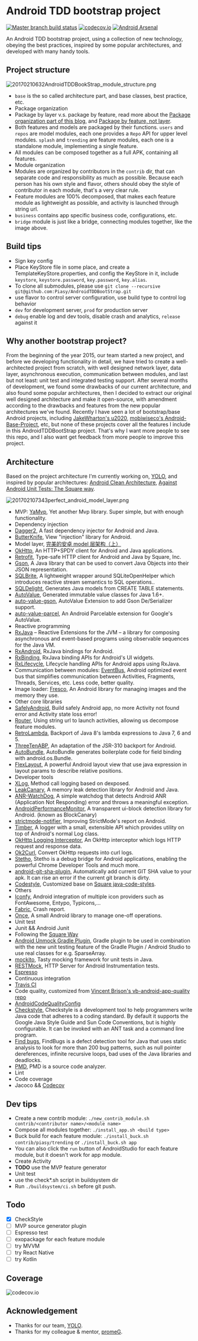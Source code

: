 # Android TDD bootstrap project
[![Master branch build status](https://travis-ci.org/Piasy/AndroidTDDBootStrap.svg?branch=master)](https://travis-ci.org/Piasy/AndroidTDDBootStrap)
[![codecov.io](http://codecov.io/github/Piasy/AndroidTDDBootStrap/coverage.svg?branch=master)](http://codecov.io/github/Piasy/AndroidTDDBootStrap?branch=master) [![Android Arsenal](https://img.shields.io/badge/Android%20Arsenal-AndroidTDDBootStrap-green.svg?style=flat)](https://android-arsenal.com/details/3/2586)

An Android TDD bootstrap project, using a collection of new technology, obeying the best practices, inspired by some popular architectures, and developed with many handy tools.

## Project structure

![20170210632AndroidTDDBookStrap_module_structure.png](https://imgs.babits.top/20170210632AndroidTDDBookStrap_module_structure.png)

+  `base` is the so called architecture part, and base classes, best practice, etc.
+  Package organization
  +  Package by layer v.s. package by feature, read more about the [Package organization part of this blog](http://fernandocejas.com/2015/07/18/architecting-android-the-evolution/), and [Package by feature, not layer](http://www.javapractices.com/topic/TopicAction.do?Id=205).
  +  Both features and models are packaged by their functions. `users` and `repos` are model modules, each one provides a `Repo` API for upper level modules. `splash` and `trending` are feature modules, each one is a standalone module, implementing a single feature.
  +  All modules can be composed together as a full APK, containing all features.
+  Module organization
  +  Modules are organized by contributors in the `contrib` dir, that can separate code and responsibility as much as possible. Because each person has his own style and flavor, others should obey the style of contributor in each module, that's a very clear rule.
  +  Feature modules are 100% decomposed, that makes each feature module as lightweight as possible, and activity is launched through string url.
+  `business` contains app specific business code, configurations, etc.
+  `bridge` module is just like a bridge, connecting modules together, like the image above.

## Build tips
+  Sign key config
  +  Place KeyStore file in some place, and create a TemplateKeyStore.properties, and config the KeyStore in it, include `keystore`, `keystore.password`, `key.password`, `key.alias`.
+  To clone all submodules, please use `git clone --recursive git@github.com:Piasy/AndroidTDDBootStrap.git`
+  use flavor to control server configuration, use build type to control log behavior
  +  `dev` for development server, `prod` for production server
  +  `debug` enable log and dev tools, disable crash and analytics, `release` against it

## Why another bootstrap project?
From the beginning of the year 2015, our team started a new project, and before we developing functionality in detail, we have tried to create a well-architected project from scratch, with well designed network layer, data layer, asynchronous execution, communication between modules, and last but not least: unit test and integrated testing support. After several months of development, we found some drawbacks of our current architecture, and also found some popular architectures, then I decided to extract our original well designed architecture and make it open-source, with amendment according to the drawbacks and features from the new popular architectures we've found.
Recently I have seen a lot of bootstrap/base Android projects, including [JakeWharton's u2020](https://github.com/JakeWharton/u2020), [mobiwiseco's Android-Base-Project](https://github.com/mobiwiseco/Android-Base-Project), etc, but none of these projects cover all the features I include in this AndroidTDDBootStrap project. That's why I want more people to see this repo, and I also want get feedback from more people to improve this project.

## Architecture
Based on the project architecture I'm currently working on, [YOLO](https://www.yoloyolo.tv/), and inspired by popular architectures: [Android Clean Architecture](https://github.com/android10/Android-CleanArchitecture), [Against Android Unit Tests: The Square way](http://www.philosophicalhacker.com/2015/04/10/against-android-unit-tests/).

![201702107343perfect_android_model_layer.png](https://imgs.babits.top/201702107343perfect_android_model_layer.png)

+  MVP: [YaMvp](https://github.com/Piasy/YaMvp), Yet another Mvp library. Super simple, but with enough functionality.
+  Dependency injection
  +  [Dagger2](https://github.com/google/dagger), A fast dependency injector for Android and Java.
  +  [ButterKnife](https://github.com/JakeWharton/butterknife), View "injection" library for Android.
+  Model layer, [完美的安卓 model 层架构（上）](http://blog.piasy.com/2016/05/06/Perfect-Android-Model-Layer/)
  +  [OkHttp](http://square.github.io/okhttp/), An HTTP+SPDY client for Android and Java applications.
  +  [Retrofit](http://square.github.io/retrofit/), Type-safe HTTP client for Android and Java by Square, Inc.
  +  [Gson](https://github.com/google/gson), A Java library that can be used to convert Java Objects into their JSON representation.
  +  [SQLBrite](https://github.com/square/sqlbrite), A lightweight wrapper around SQLiteOpenHelper which introduces reactive stream semantics to SQL operations..
  +  [SQLDelight](https://github.com/square/sqldelight), Generates Java models from CREATE TABLE statements.
  +  [AutoValue](https://github.com/google/auto/tree/master/value), Generated immutable value classes for Java 1.6+.
  +  [auto-value-gson](https://github.com/Piasy/auto-value-gson/tree/autogson), AutoValue Extension to add Gson De/Serializer support.
  +  [auto-value-parcel](https://github.com/rharter/auto-value-parcel), An Android Parcelable extension for Google's AutoValue.
+  Reactive programming
  +  [RxJava](https://github.com/ReactiveX/RxJava) – Reactive Extensions for the JVM – a library for composing asynchronous and event-based programs using observable sequences for the Java VM.
  +  [RxAndroid](https://github.com/ReactiveX/RxAndroid), RxJava bindings for Android.
  +  [RxBinding](https://github.com/JakeWharton/RxBinding), RxJava binding APIs for Android's UI widgets.
  +  [RxLifecycle](https://github.com/trello/RxLifecycle), Lifecycle handling APIs for Android apps using RxJava.
+  Communication between modules: [EventBus](https://github.com/greenrobot/EventBus), Android optimized event bus that simplifies communication between Activities, Fragments, Threads, Services, etc. Less code, better quality.
+  Image loader: [Fresco](https://github.com/facebook/fresco), An Android library for managing images and the memory they use.
+  Other core libraries
  +  [SafelyAndroid](https://github.com/Piasy/SafelyAndroid), Build safely Android app, no more Activity not found error and Activity state loss error!
  +  [Router](https://github.com/chenenyu/Router), Using string url to launch activities, allowing us decompose feature modules.
  +  [RetroLambda](https://github.com/orfjackal/retrolambda), Backport of Java 8's lambda expressions to Java 7, 6 and 5.
  +  [ThreeTenABP](https://github.com/JakeWharton/ThreeTenABP), An adaptation of the JSR-310 backport for Android.
  +  [AutoBundle](https://github.com/yatatsu/AutoBundle/releases/tag/1.0.2), AutoBundle generates boilerplate code for field binding with android.os.Bundle.
  +  [FlexLayout](https://github.com/mmin18/FlexLayout), A powerful Android layout view that use java expression in layout params to describe relative positions.
+  Developer tools
  +  [XLog](https://github.com/promeG/XLog), Method call logging based on dexposed.
  +  [LeakCanary](https://github.com/square/leakcanary), A memory leak detection library for Android and Java.
  +  [ANR-WatchDog](https://github.com/SalomonBrys/ANR-WatchDog), A simple watchdog that detects Android ANR (Application Not Responding) error and throws a meaningful exception.
  +  [AndroidPerformanceMonitor](https://github.com/markzhai/AndroidPerformanceMonitor), A transparent ui-block detection library for Android. (known as BlockCanary)
  +  [strictmode-notifier](https://github.com/nshmura/strictmode-notifier), Improving StrictMode's report on Android.
  +  [Timber](https://github.com/JakeWharton/timber), A logger with a small, extensible API which provides utility on top of Android's normal Log class.
  +  [OkHttp Logging Interceptor](https://github.com/square/okhttp/tree/master/okhttp-logging-interceptor), An OkHttp interceptor which logs HTTP request and response data.
  +  [Ok2Curl](https://github.com/mrmike/Ok2Curl), Convert OkHttp requests into curl logs.
  +  [Stetho](https://github.com/facebook/stetho), Stetho is a debug bridge for Android applications, enabling the powerful Chrome Developer Tools and much more.
  +  [android-git-sha-plugin](https://github.com/promeG/android-git-sha-plugin), Automatically add current GIT SHA value to your apk. It can rise an error if the current git branch is dirty.
  +  [Codestyle](https://github.com/Piasy/java-code-styles), Customized base on [Square java-code-styles](https://github.com/square/java-code-styles).
+  Others
  +  [Iconfy](https://github.com/JoanZapata/android-iconify), Android integration of multiple icon providers such as FontAwesome, Entypo, Typicons,...
  +  [Fabric](https://fabric.io/), Crash report.
  +  [Once](https://github.com/jonfinerty/Once), A small Android library to manage one-off operations.
+  Unit test
  +  Junit && Android Junit
  +  Following the [Square Way](http://www.philosophicalhacker.com/2015/04/10/against-android-unit-tests/)
  +  [Android Unmock Gradle Plugin](https://github.com/bjoernQ/unmock-plugin), Gradle plugin to be used in combination with the new unit testing feature of the Gradle Plugin / Android Studio to use real classes for e.g. SparseArray.
  +  [mockito](http://mockito.org/), Tasty mocking framework for unit tests in Java.
  +  [RESTMock](https://github.com/andrzejchm/RESTMock), HTTP Server for Android Instrumentation tests.
  +  [Espresso](https://code.google.com/p/android-test-kit/)
+  Continuous integration
  +  [Travis CI](https://travis-ci.org/)
+  Code quality, customized from [Vincent Brison's vb-android-app-quality repo](https://github.com/vincentbrison/vb-android-app-quality)
  +  [AndroidCodeQualityConfig](https://github.com/Piasy/AndroidCodeQualityConfig)
  +  [Checkstyle](https://github.com/checkstyle/checkstyle), Checkstyle is a development tool to help programmers write Java code that adheres to a coding standard. By default it supports the Google Java Style Guide and Sun Code Conventions, but is highly configurable. It can be invoked with an ANT task and a command line program.
  +  [Find bugs](https://github.com/findbugsproject/findbugs), FindBugs is a defect detection tool for Java that uses static analysis to look for more than 200 bug patterns, such as null pointer dereferences, infinite recursive loops, bad uses of the Java libraries and deadlocks.
  +  [PMD](https://github.com/pmd/pmd), PMD is a source code analyzer.
  +  Lint
+  Code coverage
  +  Jacoco && [Codecov](https://codecov.io)

## Dev tips
+  Create a new contrib module: `./new_contrib_module.sh contrib/<contributor name>/<module name>`
+  Compose all modules together: `./install_app.sh <build type>`
+  Buck build for each feature module: `./install_buck.sh contrib/piasy/trending` or `./install_buck.sh app`
+  You can also click the `run` button of AndroidStudio for each feature module, but it doesn't work for app module.
+  Create Activity
  +  **TODO** use the MVP feature generator
+  Unit test
  +  use the check*.sh script in buildsystem dir
+  Run `./buildsystem/ci.sh` before git push.

## Todo
+  [x] CheckStyle
+  [ ] MVP source generator plugin
+  [ ] Espresso test
+  [ ] exopackage for each feature module
+  [ ] try MVVM
+  [ ] try React Native
+  [ ] try Kotlin

## Coverage
![codecov.io](http://codecov.io/github/Piasy/AndroidTDDBootStrap/branch.svg?branch=master)

## Acknowledgement
+  Thanks for our team, [YOLO](https://www.yoloyolo.tv/).
+  Thanks for my colleague & mentor, [promeG](https://github.com/promeG/).
